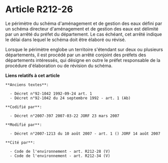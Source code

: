 # Article R212-26

Le périmètre du schéma d'aménagement et de gestion des eaux défini par un schéma directeur d'aménagement et de gestion des
eaux est délimité par un arrêté du préfet du département. Le cas échéant, cet arrêté indique le délai dans lequel le schéma
doit être élaboré ou révisé.

Lorsque le périmètre englobe un territoire s'étendant sur deux ou plusieurs départements, il est procédé par un arrêté
conjoint des préfets des départements intéressés, qui désigne en outre le préfet responsable de la procédure d'élaboration ou
de révision du schéma.

**Liens relatifs à cet article**

	**Anciens textes**:

	  - Décret n°92-1042 1992-09-24 art. 1
	  - Décret n°92-1042 du 24 septembre 1992 - art. 1 (Ab)

	**Codifié par**:

	  - Décret n°2007-397 2007-03-22 JORF 23 mars 2007

	**Modifié par**:

	  - Décret n°2007-1213 du 10 août 2007 - art. 1 () JORF 14 août 2007

	**Cité par**:

	  - Code de l'environnement - art. R212-28 (V)
	  - Code de l'environnement - art. R212-34 (V)
